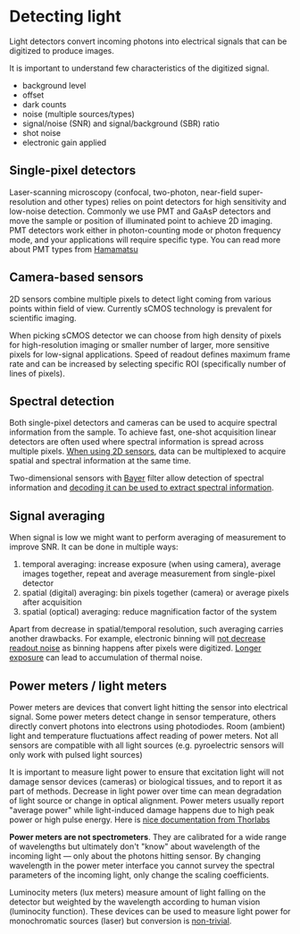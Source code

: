 # Detecting light

Light detectors convert incoming photons into electrical signals that can be digitized to produce images.

It is important to understand few characteristics of the digitized signal.

- background level
- offset
- dark counts
- noise (multiple sources/types)
- signal/noise (SNR) and signal/background (SBR) ratio
- shot noise
- electronic gain applied

## Single-pixel detectors

Laser-scanning microscopy (confocal, two-photon, near-field super-resolution and other types) relies on point detectors for high sensitivity and low-noise detection. Commonly we use PMT and GaAsP detectors and move the sample or position of illuminated point to achieve 2D imaging. PMT detectors work either in photon-counting mode or photon frequency mode, and your applications will require specific type. You can read more about PMT types from [Hamamatsu](https://www.hamamatsu.com/content/dam/hamamatsu-photonics/sites/documents/99_SALES_LIBRARY/etd/PMT_handbook_v4E.pdf)

## Camera-based sensors

2D sensors combine multiple pixels to detect light coming from various points within field of view. Currently sCMOS technology is prevalent for scientific imaging.

When picking sCMOS detector we can choose from high density of pixels for high-resolution imaging or smaller number of larger, more sensitive pixels for low-signal applications. Speed of readout defines maximum frame rate and can be increased by selecting specific ROI (specifically number of lines of pixels).

## Spectral detection

Both single-pixel detectors and cameras can be used to acquire spectral information from the sample. To achieve fast, one-shot acquisition linear detectors are often used where spectral information is spread across multiple pixels. [When using 2D sensors](https://www.nature.com/articles/ncomms8990), data can be multiplexed to acquire spatial and spectral information at the same time.

Two-dimensional sensors with [Bayer](https://en.wikipedia.org/wiki/Bryce_Bayer) filter allow detection of spectral information and [decoding it can be used to extract spectral information](https://doi.org/10.1364/BOE.391417).

## Signal averaging

When signal is low we might want to perform averaging of measurement to improve SNR. It can be done in multiple ways:

1. temporal averaging: increase exposure (when using camera), average images together, repeat and average measurement from single-pixel detector
1. spatial (digital) averaging: bin pixels together (camera) or average pixels after acquisition
1. spatial (optical) averaging: reduce magnification factor of the system

Apart from decrease in spatial/temporal resolution, such averaging carries another drawbacks. For example, electronic binning will [not decrease readout noise](https://www.teledynevisionsolutions.com/learn/learning-center/imaging-fundamentals/binning/) as binning happens after pixels were digitized. [Longer exposure](https://www.teledynevisionsolutions.com/learn/learning-center/scientific-imaging/thermal-control-for-long-exposure-imaging/) can lead to accumulation of thermal noise.

## Power meters / light meters

Power meters are devices that convert light hitting the sensor into electrical signal. Some power meters detect change in sensor temperature, others directly convert photons into electrons using photodiodes. Room (ambient) light and temperature fluctuations affect reading of power meters. Not all sensors are compatible with all light sources (e.g. pyroelectric sensors will only work with pulsed light sources)

It is important to measure light power to ensure that excitation light will not damage sensor devices (cameras) or biological tissues, and to report it as part of methods. Decrease in light power over time can mean degradation of light source or change in optical alignment. Power meters usually report "average power" while light-induced damage happens due to high peak power or high pulse energy. Here is [nice documentation from Thorlabs](https://www.thorlabs.com/images/tabimages/Laser_Pulses_Power_Energy_Equations.pdf)

**Power meters are not spectrometers**. They are calibrated for a wide range of wavelengths but ultimately don't "know" about wavelength of the incoming light &mdash; only about the photons hitting sensor. By changing wavelength in the power meter interface you cannot survey the spectral parameters of the incoming light, only change the scaling coefficients.

Luminocity meters (lux meters) measure amount of light falling on the detector but weighted by the wavelength according to human vision (luminocity function). These devices can be used to measure light power for monochromatic sources (laser) but conversion is [non-trivial](https://en.wikipedia.org/wiki/Lux#Relationship_between_illuminance_and_irradiance).
